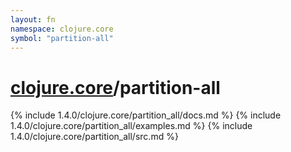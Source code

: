 ```yaml
---
layout: fn
namespace: clojure.core
symbol: "partition-all"
---
```


# [clojure.core](../)/partition-all

{% include 1.4.0/clojure.core/partition_all/docs.md %}
{% include 1.4.0/clojure.core/partition_all/examples.md %}
{% include 1.4.0/clojure.core/partition_all/src.md %}

